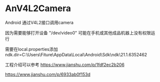 # AnV4L2Camera
Android 通过V4L2接口调用camera

因为需要能够打开设备 "/dev/video0" 可能在手机或其他成品机器上没有权限运行

需要在local.properties添加
ndk.dir=C\:\\Users\\Fiture\\AppData\\Local\\Android\\Sdk\\ndk\\21.1.6352462


工程介绍可以参考
https://www.jianshu.com/p/1fdf2ec2b206

https://www.jianshu.com/p/6933ab0f153d
